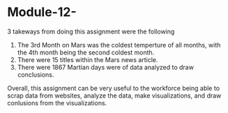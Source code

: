 # Module-12-
3 takeways from doing this assignment were the following
  1. The 3rd Month on Mars was the coldest temperture of all months, with the 4th month being the second coldest month. 
  2. There were 15 titles within the Mars news article.
  3. There were 1867 Martian days were of data analyzed to draw conclusions.

Overall, this assignment can be very useful to the workforce being able to scrap data from websites, analyze the data, make visualizations, and draw conlusions from the visualizations. 

